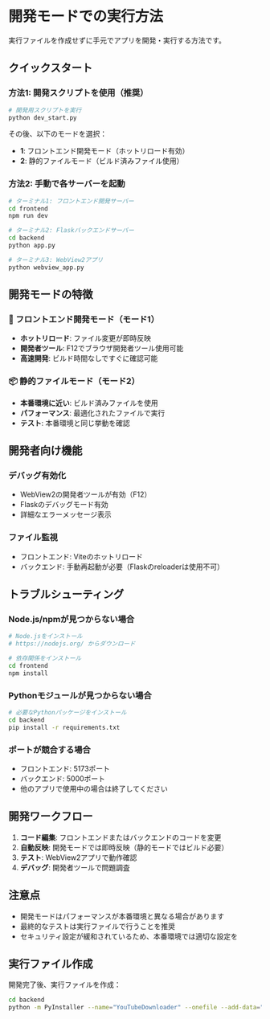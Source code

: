# 開発モードでの実行方法

実行ファイルを作成せずに手元でアプリを開発・実行する方法です。

## クイックスタート

### 方法1: 開発スクリプトを使用（推奨）

```bash
# 開発用スクリプトを実行
python dev_start.py
```

その後、以下のモードを選択：
- **1**: フロントエンド開発モード（ホットリロード有効）
- **2**: 静的ファイルモード（ビルド済みファイル使用）

### 方法2: 手動で各サーバーを起動

```bash
# ターミナル1: フロントエンド開発サーバー
cd frontend
npm run dev

# ターミナル2: Flaskバックエンドサーバー
cd backend
python app.py

# ターミナル3: WebView2アプリ
python webview_app.py
```

## 開発モードの特徴

### 🚀 フロントエンド開発モード（モード1）
- **ホットリロード**: ファイル変更が即時反映
- **開発者ツール**: F12でブラウザ開発者ツール使用可能
- **高速開発**: ビルド時間なしですぐに確認可能

### 📦 静的ファイルモード（モード2）
- **本番環境に近い**: ビルド済みファイルを使用
- **パフォーマンス**: 最適化されたファイルで実行
- **テスト**: 本番環境と同じ挙動を確認

## 開発者向け機能

### デバッグ有効化
- WebView2の開発者ツールが有効（F12）
- Flaskのデバッグモード有効
- 詳細なエラーメッセージ表示

### ファイル監視
- フロントエンド: Viteのホットリロード
- バックエンド: 手動再起動が必要（Flaskのreloaderは使用不可）

## トラブルシューティング

### Node.js/npmが見つからない場合
```bash
# Node.jsをインストール
# https://nodejs.org/ からダウンロード

# 依存関係をインストール
cd frontend
npm install
```

### Pythonモジュールが見つからない場合
```bash
# 必要なPythonパッケージをインストール
cd backend
pip install -r requirements.txt
```

### ポートが競合する場合
- フロントエンド: 5173ポート
- バックエンド: 5000ポート
- 他のアプリで使用中の場合は終了してください

## 開発ワークフロー

1. **コード編集**: フロントエンドまたはバックエンドのコードを変更
2. **自動反映**: 開発モードでは即時反映（静的モードではビルド必要）
3. **テスト**: WebView2アプリで動作確認
4. **デバッグ**: 開発者ツールで問題調査

## 注意点

- 開発モードはパフォーマンスが本番環境と異なる場合があります
- 最終的なテストは実行ファイルで行うことを推奨
- セキュリティ設定が緩和されているため、本番環境では適切な設定を

## 実行ファイル作成

開発完了後、実行ファイルを作成：
```bash
cd backend
python -m PyInstaller --name="YouTubeDownloader" --onefile --add-data="../frontend/dist;frontend/dist" --hidden-import=static_server --hidden-import=ffmpeg --hidden-import=shutil webview_app.py
